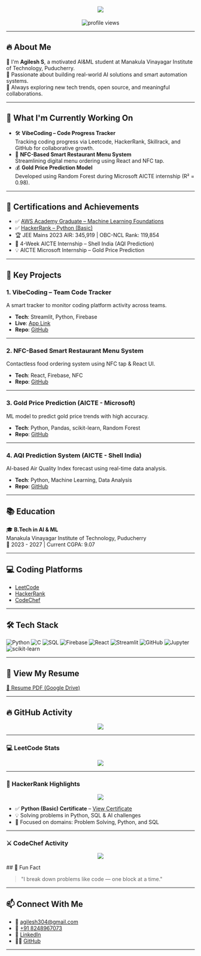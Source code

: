 
<!--
**agilesh304/agilesh304** is a ✨ _special_ ✨ repository because its `README.md` (this file) appears on your GitHub profile.

Here are some ideas to get you started:

- 🔭 I’m currently working on ...
- 🌱 I’m currently learning ...
- 👯 I’m looking to collaborate on ...
- 🤔 I’m looking for help with ...
- 💬 Ask me about ...
- 📫 How to reach me: ...
- 😄 Pronouns: ...
- ⚡ Fun fact: ...
-->
<h1 align="center">
  <img src="https://readme-typing-svg.demolab.com?font=Fira+Code&weight=600&size=24&pause=1000&color=blue&center=true&vCenter=true&random=false&width=435&lines=Hey+there%2C+I'm+Agilesh+S!" />
</h1>

<p align="center">
  <img src="https://komarev.com/ghpvc/?username=agilesh304&color=blueviolet" alt="profile views" />
</p>

---

## 🔥 About Me

👋 I'm **Agilesh S**, a motivated AI&ML student at Manakula Vinayagar Institute of Technology, Puducherry.  
🚀 Passionate about building real-world AI solutions and smart automation systems.  
🧠 Always exploring new tech trends, open source, and meaningful collaborations.

---

## 🔨 What I'm Currently Working On

- 🛠️ **VibeCoding – Code Progress Tracker**  
  Tracking coding progress via Leetcode, HackerRank, Skillrack, and GitHub for collaborative growth.
- 🧾 **NFC-Based Smart Restaurant Menu System**  
  Streamlining digital menu ordering using React and NFC tap.
- 💰 **Gold Price Prediction Model**  
  Developed using Random Forest during Microsoft AICTE internship (R² = 0.98).

---

## 🏅 Certifications and Achievements

- ✅ [AWS Academy Graduate – Machine Learning Foundations](https://www.credly.com/badges/637de4d3-466e-4c0d-a669-7d4bc33cee88/public_url)  
- ✅ [HackerRank – Python (Basic)](https://www.hackerrank.com/profile/agilesh304)
- 🏆 JEE Mains 2023 AIR: 345,919 | OBC-NCL Rank: 119,854
- 🧠 4-Week AICTE Internship – Shell India (AQI Prediction)
- 💡 AICTE Microsoft Internship – Gold Price Prediction

---

## 🌟 Key Projects

### 1. VibeCoding – Team Code Tracker
A smart tracker to monitor coding platform activity across teams.
- **Tech**: Streamlit, Python, Firebase
- **Live**: [App Link](https://aimlbytebreakers.streamlit.app/)
- **Repo**: [GitHub](https://github.com/agilesh304)

---

### 2. NFC-Based Smart Restaurant Menu System
Contactless food ordering system using NFC tap & React UI.
- **Tech**: React, Firebase, NFC
- **Repo**: [GitHub](https://github.com/agilesh304/NFC-Restaurant-menu)

---

### 3. Gold Price Prediction (AICTE - Microsoft)
ML model to predict gold price trends with high accuracy.
- **Tech**: Python, Pandas, scikit-learn, Random Forest
- **Repo**: [GitHub](https://github.com/agilesh304/Gold-Price-Prediction)

---

### 4. AQI Prediction System (AICTE - Shell India)
AI-based Air Quality Index forecast using real-time data analysis.
- **Tech**: Python, Machine Learning, Data Analysis
- **Repo**: [GitHub](https://github.com/agilesh304/AICTE-AQI-Model-Project-Assignment)

---

## 📚 Education

🎓 **B.Tech in AI & ML**  
Manakula Vinayagar Institute of Technology, Puducherry  
📅 2023 - 2027 | Current CGPA: 9.07

---

## 💻 Coding Platforms

- [LeetCode](https://leetcode.com/u/agilesh304/)
- [HackerRank](https://www.hackerrank.com/profile/agilesh304)
- [CodeChef](https://www.codechef.com/users/agilesh304)

---

## 🛠 Tech Stack

![Python](https://img.shields.io/badge/Python-3776AB?style=for-the-badge&logo=python&logoColor=white)
![C](https://img.shields.io/badge/C-00599C?style=for-the-badge&logo=c&logoColor=white)
![SQL](https://img.shields.io/badge/SQL-4479A1?style=for-the-badge&logo=MySQL&logoColor=white)
![Firebase](https://img.shields.io/badge/Firebase-FFCA28?style=for-the-badge&logo=firebase&logoColor=black)
![React](https://img.shields.io/badge/React-20232A?style=for-the-badge&logo=react&logoColor=61DAFB)
![Streamlit](https://img.shields.io/badge/Streamlit-FF4B4B?style=for-the-badge&logo=streamlit&logoColor=white)
![GitHub](https://img.shields.io/badge/GitHub-181717?style=for-the-badge&logo=github&logoColor=white)
![Jupyter](https://img.shields.io/badge/Jupyter-F37626?style=for-the-badge&logo=jupyter&logoColor=white)
![scikit-learn](https://img.shields.io/badge/scikit--learn-F7931E?style=for-the-badge&logo=scikit-learn&logoColor=white)

---

## 📄 View My Resume

[📄 Resume PDF (Google Drive)](https://drive.google.com/file/d/17AtPJxanYXD_xrovk2dUwPNpjUFtmOMn/view?usp=drivesdk)

---

## 🔥 GitHub Activity

<p align="center">
  <img src="https://github-readme-activity-graph.vercel.app/graph?username=agilesh304&theme=react-dark&hide_border=false&area=true" />
</p>

---
### 💻 LeetCode Stats
<p align="center">
  <img src="https://leetcard.jacoblin.cool/agilesh304?theme=dark&font=Fira+Code&ext=heatmap" />
</p>

---

### 🧠 HackerRank Highlights
<p align="center">
  <a href="https://www.hackerrank.com/profile/agilesh304" target="_blank">
    <img src="https://img.shields.io/badge/HackerRank-Profile-2EC866?style=for-the-badge&logo=HackerRank&logoColor=white" />
  </a>
</p>

- ✅ **Python (Basic) Certificate** – [View Certificate](https://www.hackerrank.com/certificates)
- 💡 Solving problems in Python, SQL & AI challenges
- 🎯 Focused on domains: Problem Solving, Python, and SQL

---

### ⚔️ CodeChef Activity
<p align="center">
  <a href="https://www.codechef.com/users/agilesh304" target="_blank">
    <img src="https://img.shields.io/badge/CodeChef-Profile-5B4638?style=for-the-badge&logo=codechef&logoColor=white" />
  </a>
</p>
## 💬 Fun Fact

> "I break down problems like code — one block at a time."

---

## 📫 Connect With Me

- 📧 [agilesh304@gmail.com](mailto:agilesh304@gmail.com)
- 📱 [+91 8248967073](tel:+918248967073)
- 💼 [LinkedIn](https://www.linkedin.com/in/agilesh-s-252b5a290)
- 🧑‍💻 [GitHub](https://github.com/agilesh304)

---



